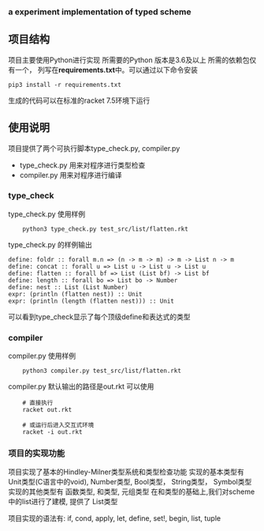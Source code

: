### a experiment implementation of typed scheme


## 项目结构
项目主要使用Python进行实现
所需要的Python 版本是3.6及以上
所需的依赖包仅有一个， 列写在**requirements.txt**中。可以通过以下命令安装
```shell script
pip3 install -r requirements.txt
```
生成的代码可以在标准的racket 7.5环境下运行

## 使用说明
项目提供了两个可执行脚本type_check.py, compiler.py

- type_check.py 用来对程序进行类型检查
- compiler.py 用来对程序进行编译

### type_check
type_check.py 使用样例
```shell script
    python3 type_check.py test_src/list/flatten.rkt
```

type_check.py 的样例输出
```
define: foldr :: forall m.n => (n -> m -> m) -> m -> List n -> m
define: concat :: forall u => List u -> List u -> List u
define: flatten :: forall bf => List (List bf) -> List bf
define: length :: forall bo => List bo -> Number
define: nest :: List (List Number)
expr: (println (flatten nest)) :: Unit
expr: (println (length (flatten nest))) :: Unit
```
可以看到type_check显示了每个顶级define和表达式的类型

### compiler

compiler.py 使用样例
```shell script
    python3 compiler.py test_src/list/flatten.rkt
```

compiler.py 默认输出的路径是out.rkt
可以使用
```shell script
    # 直接执行
    racket out.rkt

    # 或运行后进入交互式环境
    racket -i out.rkt
```

### 项目的实现功能
项目实现了基本的Hindley-Milner类型系统和类型检查功能
实现的基本类型有 Unit类型(C语言中的void), Number类型, Bool类型， String类型， Symbol类型
实现的其他类型有 函数类型, 和类型, 元组类型
在和类型的基础上,我们对scheme中的list进行了建模, 提供了 List类型

项目实现的语法有: if, cond, apply, let, define, set!, begin, list, tuple